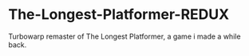 # The-Longest-Platformer-REDUX
Turbowarp remaster of The Longest Platformer, a game i made a while back.
